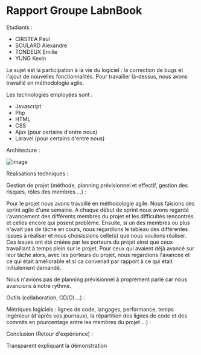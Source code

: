 # Rapport Groupe LabnBook

Etudiants :

- CIRSTEA Paul
- SOULARD Alexandre
- TONDEUX Emilie
- YUNG Kevin

Le sujet est la participation à la vie du logiciel : la correction de bugs et l'ajout de nouvelles fonctionnalités. Pour travailler là-dessus, nous avons travaillé en méthodologie agile.

Les technologies employées sont :
- Javascript
- Php
- HTML
- CSS
- Ajax (pour certains d'entre nous)
- Laravel (pour certains d'entre nous)

Architecture :

![image](https://user-images.githubusercontent.com/58270807/158170946-d2850b8b-dc7d-4ef3-b00a-da7262099be5.png)

Réalisations techniques :

Gestion de projet (méthode, planning prévisionnel et effectif, gestion des risques, rôles des membres ...) :

Pour le projet nous avons travaillé en méthodologie agile. Nous faisions des sprint agile d'une semaine. A chaque début de sprint nous avons regardé l'avancement des différents membres du projet et les difficultés rencontrés et celles encore qui posent problème. Ensuite, si un des membres ou plus n'avait pas de tâche en cours, nous regardions le tableau des différentes issues à réaliser et nous choisissions celle(s) que nous voulions réaliser. Ces issues ont été créées par les porteurs du projet ainsi que ceux travaillant à temps plein sur le projet. Pour ceux qui avaient déjà avancé sur leur tâche alors, avec les porteurs du projet, nous regardions l'avancée et ce qui était améliorable et si ca convenait par rapport à ce qui était initialement demandé.

Nous n'avions pas de planning prévisionnel à proprement parlé car nous avancions à notre rythme. 

Outils (collaboration, CD/CI ...) :

Métriques logiciels : lignes de code, langages, performance, temps ingénieur (d'après vos journaux), la répartition des lignes de code et des commits en pourcentage entre les membres du projet ...) :

Conclusion (Retour d'expérience) :


Transparent expliquant la démonstration




